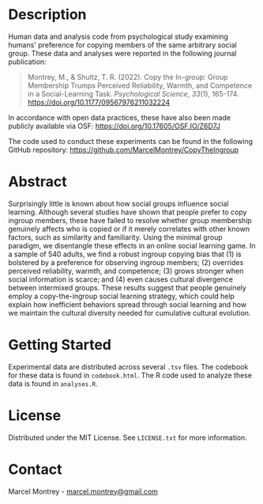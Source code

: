 # Description
Human data and analysis code from psychological study examining humans' preference for copying members of the same arbitrary social group. These data and analyses were reported in the following journal publication:
> Montrey, M., & Shultz, T. R. (2022). Copy the In-group: Group Membership Trumps Perceived Reliability, Warmth, and Competence in a Social-Learning Task. *Psychological Science, 33*(1), 165-174. https://doi.org/10.1177/09567976211032224

In accordance with open data practices, these have also been made publicly available via OSF:
https://doi.org/10.17605/OSF.IO/Z6D7J

The code used to conduct these experiments can be found in the following GitHub repository:
https://github.com/MarcelMontrey/CopyTheIngroup

# Abstract
Surprisingly little is known about how social groups influence social learning. Although several studies have shown that people prefer to copy ingroup members, these have failed to resolve whether group membership genuinely affects who is copied or if it merely correlates with other known factors, such as similarity and familiarity. Using the minimal group paradigm, we disentangle these effects in an online social learning game. In a sample of 540 adults, we find a robust ingroup copying bias that (1) is bolstered by a preference for observing ingroup members; (2) overrides perceived reliability, warmth, and competence; (3) grows stronger when social information is scarce; and (4) even causes cultural divergence between intermixed groups. These results suggest that people genuinely employ a copy-the-ingroup social learning strategy, which could help explain how inefficient behaviors spread through social learning and how we maintain the cultural diversity needed for cumulative cultural evolution.

# Getting Started
Experimental data are distributed across several `.tsv` files. The codebook for these data is found in `codebook.html`. The R code used to analyze these data is found in `analyses.R`.

# License
Distributed under the MIT License. See `LICENSE.txt` for more information.

# Contact
Marcel Montrey - marcel.montrey@gmail.com
